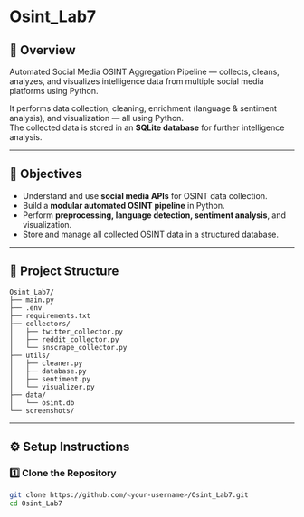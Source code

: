 # Osint_Lab7
## 📖 Overview
Automated Social Media OSINT Aggregation Pipeline — collects, cleans, analyzes, and visualizes intelligence data from multiple social media platforms using Python.

It performs data collection, cleaning, enrichment (language & sentiment analysis), and visualization — all using Python.  
The collected data is stored in an **SQLite database** for further intelligence analysis.

---

## 🎯 Objectives
- Understand and use **social media APIs** for OSINT data collection.
- Build a **modular automated OSINT pipeline** in Python.
- Perform **preprocessing, language detection, sentiment analysis**, and visualization.
- Store and manage all collected OSINT data in a structured database.

---

## 🧩 Project Structure
```plaintext
Osint_Lab7/
├── main.py                   
├── .env                      
├── requirements.txt        
├── collectors/               
│   ├── twitter_collector.py
│   ├── reddit_collector.py
│   └── snscrape_collector.py
├── utils/                   
│   ├── cleaner.py
│   ├── database.py
│   ├── sentiment.py
│   └── visualizer.py
├── data/
│   └── osint.db              
└── screenshots/             
```
---

## ⚙️ Setup Instructions

### 1️⃣ Clone the Repository
```bash
git clone https://github.com/<your-username>/Osint_Lab7.git
cd Osint_Lab7

